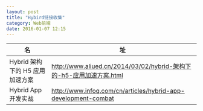 ```yaml
---
layout: post
title: "Hybird链接收集"
category: Web前端
date: 2016-01-07 12:15
---
```


 
名|址
----|---- 
Hybrid 架构下的 H5 应用加速方案 | <http://www.aliued.cn/2014/03/02/hybrid-架构下的-h5-应用加速方案.html>
Hybrid App开发实战 | <http://www.infoq.com/cn/articles/hybrid-app-development-combat>

 